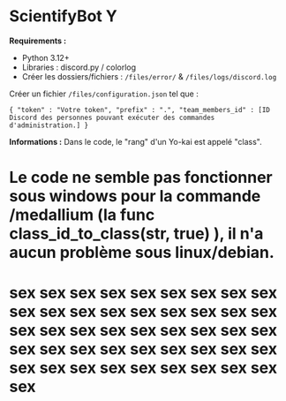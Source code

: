 # ScientifyBot Y
__Requirements :__

- Python 3.12+
- Libraries : discord.py / colorlog
- Créer les dossiers/fichiers : `/files/error/` & `/files/logs/discord.log`

Créer un fichier `/files/configuration.json` tel que : 

``
{
    "token" : "Votre token",
    "prefix" : ".",
    "team_members_id" : [ID Discord des personnes pouvant exécuter des commandes d'administration.]
}
``

__Informations :__
Dans le code, le "rang" d'un Yo-kai est appelé "class".

# Le code ne semble pas fonctionner sous windows pour la commande /medallium (la func class_id_to_class(str, true) ), il n'a aucun problème sous linux/debian.
# sex sex sex sex sex sex sex sex sex sex sex sex sex sex sex sex sex sex sex sex sex sex sex sex sex sex sex sex sex sex sex sex sex sex sex sex sex sex sex sex sex sex sex sex sex sex 
